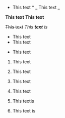 * This text *
_ This text _

**This text**
__This text__

~~This text~~
_This **text** is_

- This text
- This text
* This text

1. This text
2. This text
3. This text

1. This text
1. This textis
1. This text is

